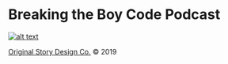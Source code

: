 # Breaking the Boy Code Podcast

[![alt text](http://breakingtheboycode.com/img/logos/btbc-black-500-web.jpg "Breaking the Boy Code Podcast")](http://breakingtheboycode.com)

[Original Story Design Co.](http://jonathonreed.com/freelancing) © 2019